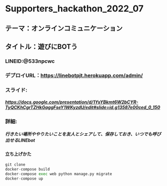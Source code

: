 # Supporters_hackathon_2022_07

## テーマ：オンラインコミュニケーション
## タイトル：遊びにBOTう
### LINEID:@533npcwc
### デプロイURL：https://linebotpjt.herokuapp.com/admin/
### スライド:
##### https://docs.google.com/presentation/d/1YsYBkmt6W2bCYR-TyQCKhCgrTZHkGaggFseY1WKyzdU/edit#slide=id.g13587e00ced_0_150

### 詳細:
##### 行きたい場所ややりたいことを友人とシェアして、保存しておき、いつでも呼び出せるLINEbot



#### 立ち上げかた
```python:qiita.py
git clone 
docker-compose build
docker-compose exec web python manage.py migrate
docker-compose up
```
